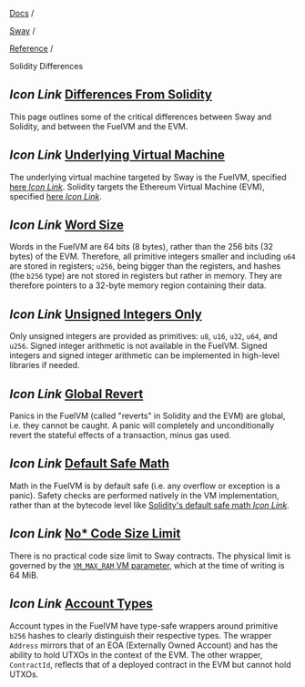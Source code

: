 [Docs](https://docs.fuel.network/) /

[Sway](https://docs.fuel.network/docs/sway/) /

[Reference](https://docs.fuel.network/docs/sway/reference/) /

Solidity Differences

## _Icon Link_ [Differences From Solidity](https://docs.fuel.network/docs/sway/reference/solidity_differences/\#differences-from-solidity)

This page outlines some of the critical differences between Sway and Solidity, and between the FuelVM and the EVM.

## _Icon Link_ [Underlying Virtual Machine](https://docs.fuel.network/docs/sway/reference/solidity_differences/\#underlying-virtual-machine)

The underlying virtual machine targeted by Sway is the FuelVM, specified [here _Icon Link_](https://github.com/FuelLabs/fuel-specs). Solidity targets the Ethereum Virtual Machine (EVM), specified [here _Icon Link_](https://ethereum.github.io/yellowpaper/paper.pdf).

## _Icon Link_ [Word Size](https://docs.fuel.network/docs/sway/reference/solidity_differences/\#word-size)

Words in the FuelVM are 64 bits (8 bytes), rather than the 256 bits (32 bytes) of the EVM. Therefore, all primitive integers smaller and including `u64` are stored in registers; `u256`, being bigger than the registers, and hashes (the `b256` type) are not stored in registers but rather in memory. They are therefore pointers to a 32-byte memory region containing their data.

## _Icon Link_ [Unsigned Integers Only](https://docs.fuel.network/docs/sway/reference/solidity_differences/\#unsigned-integers-only)

Only unsigned integers are provided as primitives: `u8`, `u16`, `u32`, `u64`, and `u256`. Signed integer arithmetic is not available in the FuelVM. Signed integers and signed integer arithmetic can be implemented in high-level libraries if needed.

## _Icon Link_ [Global Revert](https://docs.fuel.network/docs/sway/reference/solidity_differences/\#global-revert)

Panics in the FuelVM (called "reverts" in Solidity and the EVM) are global, i.e. they cannot be caught. A panic will completely and unconditionally revert the stateful effects of a transaction, minus gas used.

## _Icon Link_ [Default Safe Math](https://docs.fuel.network/docs/sway/reference/solidity_differences/\#default-safe-math)

Math in the FuelVM is by default safe (i.e. any overflow or exception is a panic). Safety checks are performed natively in the VM implementation, rather than at the bytecode level like [Solidity's default safe math _Icon Link_](https://docs.soliditylang.org/en/latest/080-breaking-changes.html#silent-changes-of-the-semantics).

## _Icon Link_ [No\* Code Size Limit](https://docs.fuel.network/docs/sway/reference/solidity_differences/\#no-code-size-limit)

There is no practical code size limit to Sway contracts. The physical limit is governed by the [`VM_MAX_RAM` VM parameter](https://docs.fuel.network/docs/specs/fuel-vm/#parameters), which at the time of writing is 64 MiB.

## _Icon Link_ [Account Types](https://docs.fuel.network/docs/sway/reference/solidity_differences/\#account-types)

Account types in the FuelVM have type-safe wrappers around primitive `b256` hashes to clearly distinguish their respective types. The wrapper `Address` mirrors that of an EOA (Externally Owned Account) and has the ability to hold UTXOs in the context of the EVM. The other wrapper, `ContractId`, reflects that of a deployed contract in the EVM but cannot hold UTXOs.